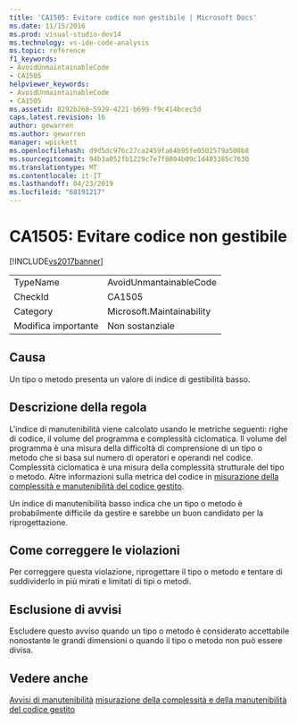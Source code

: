 ```yaml
---
title: 'CA1505: Evitare codice non gestibile | Microsoft Docs'
ms.date: 11/15/2016
ms.prod: visual-studio-dev14
ms.technology: vs-ide-code-analysis
ms.topic: reference
f1_keywords:
- AvoidUnmaintainableCode
- CA1505
helpviewer_keywords:
- AvoidUnmaintainableCode
- CA1505
ms.assetid: 8292b268-5929-4221-b699-f9c414bcec5d
caps.latest.revision: 16
author: gewarren
ms.author: gewarren
manager: wpickett
ms.openlocfilehash: d9d5dc976c27ca2459fa64b95fe0502579a500b8
ms.sourcegitcommit: 94b3a052fb1229c7e7f8804b09c1d403385c7630
ms.translationtype: MT
ms.contentlocale: it-IT
ms.lasthandoff: 04/23/2019
ms.locfileid: "68191217"
---
```

# <a name="ca1505-avoid-unmaintainable-code"></a>CA1505: Evitare codice non gestibile
[!INCLUDE[vs2017banner](../includes/vs2017banner.md)]

|||
|-|-|
|TypeName|AvoidUnmantainableCode|
|CheckId|CA1505|
|Category|Microsoft.Maintainability|
|Modifica importante|Non sostanziale|

## <a name="cause"></a>Causa
 Un tipo o metodo presenta un valore di indice di gestibilità basso.

## <a name="rule-description"></a>Descrizione della regola
 L'indice di manutenibilità viene calcolato usando le metriche seguenti: righe di codice, il volume del programma e complessità ciclomatica. Il volume del programma è una misura della difficoltà di comprensione di un tipo o metodo che si basa sul numero di operatori e operandi nel codice. Complessità ciclomatica è una misura della complessità strutturale del tipo o metodo. Altre informazioni sulla metrica del codice in [misurazione della complessità e manutenibilità del codice gestito](../code-quality/measuring-complexity-and-maintainability-of-managed-code.md).

 Un indice di manutenibilità basso indica che un tipo o metodo è probabilmente difficile da gestire e sarebbe un buon candidato per la riprogettazione.

## <a name="how-to-fix-violations"></a>Come correggere le violazioni
 Per correggere questa violazione, riprogettare il tipo o metodo e tentare di suddividerlo in più mirati e limitati di tipi o metodi.

## <a name="when-to-suppress-warnings"></a>Esclusione di avvisi
 Escludere questo avviso quando un tipo o metodo è considerato accettabile nonostante le grandi dimensioni o quando il tipo o metodo non può essere divisa.

## <a name="see-also"></a>Vedere anche
 [Avvisi di manutenibilità](../code-quality/maintainability-warnings.md) [misurazione della complessità e della manutenibilità del codice gestito](../code-quality/measuring-complexity-and-maintainability-of-managed-code.md)

